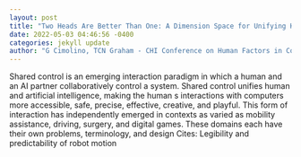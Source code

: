 ```yaml
--- 
layout: post 
title: "Two Heads Are Better Than One: A Dimension Space for Unifying Human and Artificial Intelligence in Shared Control" 
date: 2022-05-03 04:46:56 -0400 
categories: jekyll update 
author: "G Cimolino, TCN Graham - CHI Conference on Human Factors in Computing , 2022" 
--- 
```

Shared control is an emerging interaction paradigm in which a human and an AI partner collaboratively control a system. Shared control unifies human and artificial intelligence, making the human s interactions with computers more accessible, safe, precise, effective, creative, and playful. This form of interaction has independently emerged in contexts as varied as mobility assistance, driving, surgery, and digital games. These domains each have their own problems, terminology, and design Cites: Legibility and predictability of robot motion
